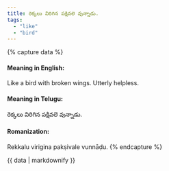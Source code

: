 ```yaml
---
title: రెక్కలు విరిగిన పక్షివలె వున్నాడు.
tags:
  - "like"
  - "bird"
---
```


{% capture data %}
#### Meaning in English:
Like a bird with broken wings.
Utterly helpless.

#### Meaning in Telugu:
రెక్కలు విరిగిన పక్షివలె వున్నాడు.

#### Romanization:
Rekkalu virigina pakṣivale vunnāḍu.
{% endcapture %}

{{ data | markdownify }}

